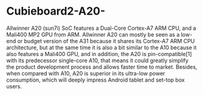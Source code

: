 Cubieboard2-A20-
================

Allwinner A20 (sun7i) SoC features a Dual-Core Cortex-A7 ARM CPU, and a Mali400 MP2 GPU from ARM. Allwinner A20 can mostly be seen as a low-end or budget version of the A31 because it shares its Cortex-A7 ARM CPU architecture, but at the same time it is also a bit similar to the A10 because it also features a Mali400 GPU, and in addition, the A20 is pin-compatible[1] with its predecessor single-core A10, that means it could greatly simplify the product development process and allows faster time to market. Besides, when compared with A10, A20 is superior in its ultra-low power consumption, which will deeply impress Android tablet and set-top box users.

